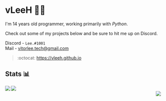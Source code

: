 # vLeeH 👨‍💻 
I'm 14 years old programmer, working primarily with _Python_. 

Check out some of my projects below and be sure to hit me up on Discord.

Discord - `Lee.#1001` <br>
Mail - <a href="">vitorlee.tech@gmail.com</a>

> :octocat: https://vleeh.github.io

## Stats 📊

<img  align="left" src="https://github-readme-stats.vercel.app/api?username=vLeeH&count_private=true&line_height=21&show_icons=true&theme=dark"/> 
<img  align="left" src="https://github-readme-stats.vercel.app/api/top-langs/?username=vLeeH&layout=compact&card_width=250&theme=dark"/>
<br>

<img  align="right" src="https://visitor-badge.glitch.me/badge?page_id=vLeeH/vLeeH">
